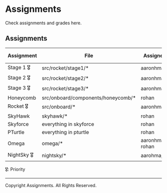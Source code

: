 # Assignments
Check assignments and grades here.

## Assignments
| Assignment   | File                               | Assigned To     |  Completed Grade  |
| ------------ |   -------------                    | -----           | ----              |
| Stage 1 🎖   | src/rocket/stage1/*                | aaronhma        | 1%                |
| Stage 2 🎖   | src/rocket/stage2/*                | aaronhma        | 45%                |
| Stage 3 🎖   | src/rocket/stage3/*                | aaronhma        | 0%                |
| Honeycomb  | src/onboard/components/honeycomb/* | rohan           | 6%                |
| Rocket  🎖   | src/onboard/*                      | aaronhma        | 2%
| SkyHawk      | skyhawk/*                          | rohan           | 0%                |
| Skyforce     | everything in skyforce             | rohan           | 15%               |
| PTurtle      | everything in pturtle              | rohan           |75%              |
| Omega        | omega/*                            | aaronhma, rohan | 0%  |        
| NightSky 🎖       | nightsky/*                      | aarohma,rohan   |  0% |
🎖: Priority

---

Copyright Assignments. All Rights Reserved.